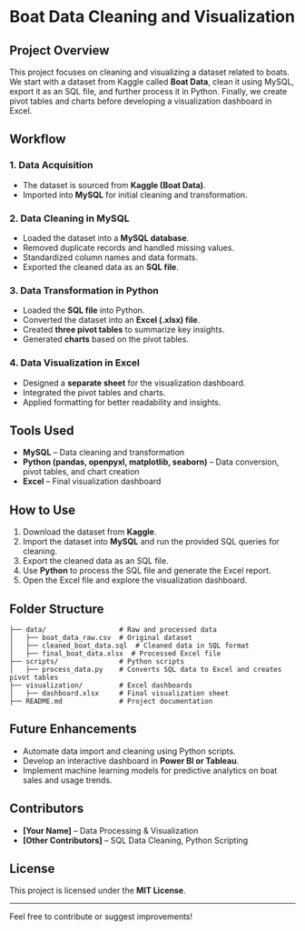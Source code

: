 # Boat Data Cleaning and Visualization

## Project Overview
This project focuses on cleaning and visualizing a dataset related to boats. We start with a dataset from Kaggle called **Boat Data**, clean it using MySQL, export it as an SQL file, and further process it in Python. Finally, we create pivot tables and charts before developing a visualization dashboard in Excel.

## Workflow

### 1. Data Acquisition
- The dataset is sourced from **Kaggle (Boat Data)**.
- Imported into **MySQL** for initial cleaning and transformation.

### 2. Data Cleaning in MySQL
- Loaded the dataset into a **MySQL database**.
- Removed duplicate records and handled missing values.
- Standardized column names and data formats.
- Exported the cleaned data as an **SQL file**.

### 3. Data Transformation in Python
- Loaded the **SQL file** into Python.
- Converted the dataset into an **Excel (.xlsx) file**.
- Created **three pivot tables** to summarize key insights.
- Generated **charts** based on the pivot tables.

### 4. Data Visualization in Excel
- Designed a **separate sheet** for the visualization dashboard.
- Integrated the pivot tables and charts.
- Applied formatting for better readability and insights.

## Tools Used
- **MySQL** – Data cleaning and transformation
- **Python (pandas, openpyxl, matplotlib, seaborn)** – Data conversion, pivot tables, and chart creation
- **Excel** – Final visualization dashboard

## How to Use
1. Download the dataset from **Kaggle**.
2. Import the dataset into **MySQL** and run the provided SQL queries for cleaning.
3. Export the cleaned data as an SQL file.
4. Use **Python** to process the SQL file and generate the Excel report.
5. Open the Excel file and explore the visualization dashboard.

## Folder Structure
```
├── data/                  # Raw and processed data
│   ├── boat_data_raw.csv  # Original dataset
│   ├── cleaned_boat_data.sql  # Cleaned data in SQL format
│   ├── final_boat_data.xlsx  # Processed Excel file
├── scripts/               # Python scripts
│   ├── process_data.py    # Converts SQL data to Excel and creates pivot tables
├── visualization/         # Excel dashboards
│   ├── dashboard.xlsx     # Final visualization sheet
├── README.md              # Project documentation
```

## Future Enhancements
- Automate data import and cleaning using Python scripts.
- Develop an interactive dashboard in **Power BI or Tableau**.
- Implement machine learning models for predictive analytics on boat sales and usage trends.

## Contributors
- **[Your Name]** – Data Processing & Visualization
- **[Other Contributors]** – SQL Data Cleaning, Python Scripting

## License
This project is licensed under the **MIT License**.

---
Feel free to contribute or suggest improvements!
